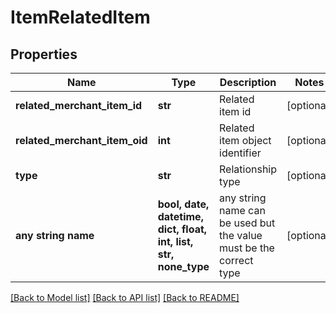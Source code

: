 # ItemRelatedItem


## Properties
Name | Type | Description | Notes
------------ | ------------- | ------------- | -------------
**related_merchant_item_id** | **str** | Related item id | [optional] 
**related_merchant_item_oid** | **int** | Related item object identifier | [optional] 
**type** | **str** | Relationship type | [optional] 
**any string name** | **bool, date, datetime, dict, float, int, list, str, none_type** | any string name can be used but the value must be the correct type | [optional]

[[Back to Model list]](../README.md#documentation-for-models) [[Back to API list]](../README.md#documentation-for-api-endpoints) [[Back to README]](../README.md)


